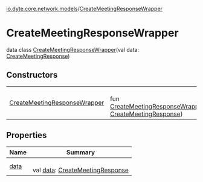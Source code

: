 [io.dyte.core.network.models](../index.md)/[CreateMeetingResponseWrapper](index.md)

# CreateMeetingResponseWrapper


data class [CreateMeetingResponseWrapper](index.md)(val data: [CreateMeetingResponse](../-create-meeting-response/index.md))

## Constructors

| | |
|---|---|
| [CreateMeetingResponseWrapper](-create-meeting-response-wrapper.md) | <br/>fun [CreateMeetingResponseWrapper](-create-meeting-response-wrapper.md)(data: [CreateMeetingResponse](../-create-meeting-response/index.md)) |

## Properties

| Name | Summary |
|---|---|
| [data](data.md) | <br/>val [data](data.md): [CreateMeetingResponse](../-create-meeting-response/index.md) |
